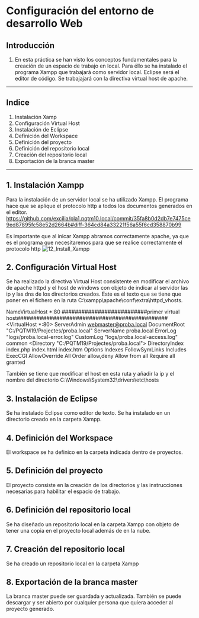 # Configuración del entorno de desarrollo Web
## Introducción
1. En esta práctica se han visto los conceptos fundamentales para la creación de un espacio de trabajo en local. Para éllo se ha   instalado el programa Xampp que trabajará como servidor local. Eclipse será el editor de código. Se trabajajará con la directiva virtual host de apache.
---
## Indice 
1. Instalación Xamp
2. Configuración Virtual Host
3. Instalación de Eclipse
4. Definición del Workspace
5. Definición del proyecto
6. Definición del repositorio local
7. Creación del repositorio local
8. Exportación de la branca master
---
## 1. Instalación Xampp
Para la instalación de un servidor local se ha utilizado Xampp. El programa hace que se aplique el protocolo http a todos los documentos generados en el editor. https://github.com/excilia/pla1.pqtm10.local/commit/35fa8b0d2db7e7475ce9ed87895fc58e52d2664b#diff-364cd84a33221f56a55f6cd358870b99

Es importante que al inicar Xampp abramos correctamente apache, ya que es el programa que necesitaremos para que se realice correctamente el protocolo http
![12_Install_Xampp](https://user-images.githubusercontent.com/52077693/61221354-a6bd7a80-a718-11e9-95d9-9cc09420f065.PNG)

## 2. Configuración Virtual Host
Se ha realizado la directiva Virtual Host consistente en modificar el archivo de apache httpd y el host de windows con objeto de indicar al servidor las ip y las dns de los directorios creados. Este es el texto que se tiene que poner en el fichero en la ruta C:\xampp\apache\conf\extra\httpd_vhosts.

NameVirtualHost *:80
##########################primer virtual host##############################################
 <VirtualHost *:80>
    ServerAdmin webmaster@proba.local
    DocumentRoot "C:/PQTM19/Projectes/proba.local"
    ServerName proba.local
	ErrorLog "logs/proba.local-error.log"
    CustomLog "logs/proba.local-access.log" common
	<Directory "C:/PQTM19/Projectes/proba.local">
		DirectoryIndex index.php index.html index.htm
		Options Indexes FollowSymLinks Includes ExecCGI
		AllowOverride All
		Order allow,deny
		Allow from all
		Require all granted
	</Directory>
</VirtualHost>

También se tiene que modificar el host en esta ruta y añadir la ip y el nombre del directorio
C:\Windows\System32\drivers\etc\hosts

## 3. Instalación de Eclipse
Se ha instalado Eclipse como editor de texto. Se ha instalado en un directorio creado en la carpeta Xampp.

## 4. Definición del Workspace
El workspace se ha definico en la carpeta indicada dentro de proyectos.

## 5. Definición del proyecto
El proyecto consiste en la creación de los directorios y las instrucciones necesarias para habilitar el espacio de trabajo.

## 6. Definición del repositorio local
Se ha diseñado un repositorio local en la carpeta Xampp con objeto de tener una copia en el proyecto local además de en la nube.

## 7. Creación del repositorio local
Se ha creado un repositorio local en la carpeta Xampp

## 8. Exportación de la branca master
La branca master puede ser guardada y actualizada. También se puede descargar y ser abierto por cualquier persona que quiera acceder al proyecto generado.
